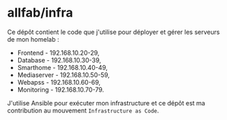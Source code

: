# allfab/infra

Ce dépôt contient le code que j'utilise pour déployer et gérer les serveurs de mon homelab :

- Frontend - 192.168.10.20-29,
- Database - 192.168.10.30-39,
- Smarthome - 192.168.10.40-49,
- Mediaserver - 192.168.10.50-59,
- Webapss - 192.168.10.60-69,
- Monitoring - 192.168.10.70-79.


 J'utilise Ansible pour exécuter mon infrastructure et ce dépôt est ma contribution au mouvement `Infrastructure as Code`.